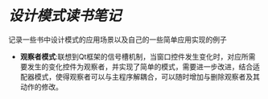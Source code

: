 *设计模式读书笔记*
================
记录一些书中设计模式的应用场景以及自己的一些简单应用实现的例子

* **观察者模式**:联想到Qt框架的信号槽机制，当窗口控件发生变化时，对应所需要发生的变化控件为观察者，并实现了简单的模式，需要进一步改进，结合适配器模式，使得观察者可以与主程序解耦合，可以随时增加与删除观察者及其动作的修改。